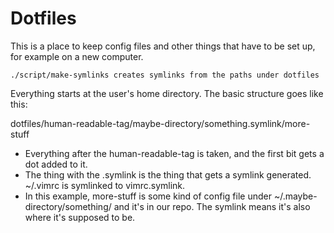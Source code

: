 # Dotfiles
This is a place to keep config files and other things that have to be set up, for example on a new computer.

`./script/make-symlinks creates symlinks from the paths under dotfiles`

Everything starts at the user's home directory.
The basic structure goes like this:

dotfiles/human-readable-tag/maybe-directory/something.symlink/more-stuff

- Everything after the human-readable-tag is taken, and the first bit gets a dot added to it.
- The thing with the .symlink is the thing that gets a symlink generated. ~/.vimrc is symlinked to vimrc.symlink.
- In this example, more-stuff is some kind of config file under ~/.maybe-directory/something/ and it's in our repo. The symlink means it's also where it's supposed to be.
